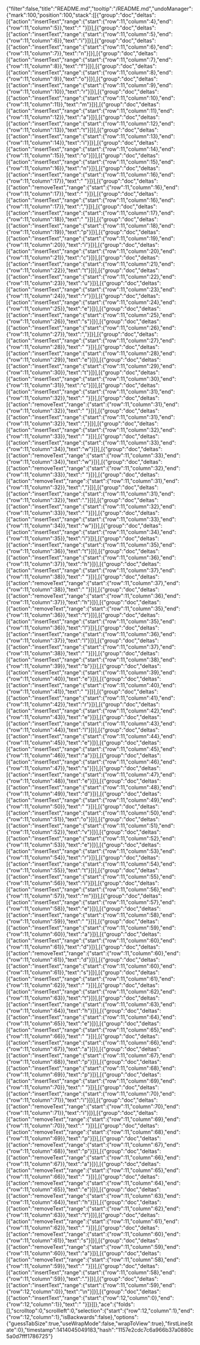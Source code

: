 {"filter":false,"title":"README.md","tooltip":"/README.md","undoManager":{"mark":100,"position":100,"stack":[[{"group":"doc","deltas":[{"action":"insertText","range":{"start":{"row":11,"column":4},"end":{"row":11,"column":5}},"text":" "}]}],[{"group":"doc","deltas":[{"action":"insertText","range":{"start":{"row":11,"column":5},"end":{"row":11,"column":6}},"text":"i"}]}],[{"group":"doc","deltas":[{"action":"insertText","range":{"start":{"row":11,"column":6},"end":{"row":11,"column":7}},"text":"n"}]}],[{"group":"doc","deltas":[{"action":"insertText","range":{"start":{"row":11,"column":7},"end":{"row":11,"column":8}},"text":"f"}]}],[{"group":"doc","deltas":[{"action":"insertText","range":{"start":{"row":11,"column":8},"end":{"row":11,"column":9}},"text":"o"}]}],[{"group":"doc","deltas":[{"action":"insertText","range":{"start":{"row":11,"column":9},"end":{"row":11,"column":10}},"text":"r"}]}],[{"group":"doc","deltas":[{"action":"insertText","range":{"start":{"row":11,"column":10},"end":{"row":11,"column":11}},"text":"m"}]}],[{"group":"doc","deltas":[{"action":"insertText","range":{"start":{"row":11,"column":11},"end":{"row":11,"column":12}},"text":"a"}]}],[{"group":"doc","deltas":[{"action":"insertText","range":{"start":{"row":11,"column":12},"end":{"row":11,"column":13}},"text":"t"}]}],[{"group":"doc","deltas":[{"action":"insertText","range":{"start":{"row":11,"column":13},"end":{"row":11,"column":14}},"text":"i"}]}],[{"group":"doc","deltas":[{"action":"insertText","range":{"start":{"row":11,"column":14},"end":{"row":11,"column":15}},"text":"o"}]}],[{"group":"doc","deltas":[{"action":"insertText","range":{"start":{"row":11,"column":15},"end":{"row":11,"column":16}},"text":"n"}]}],[{"group":"doc","deltas":[{"action":"insertText","range":{"start":{"row":11,"column":16},"end":{"row":11,"column":17}},"text":" "}]}],[{"group":"doc","deltas":[{"action":"removeText","range":{"start":{"row":11,"column":16},"end":{"row":11,"column":17}},"text":" "}]}],[{"group":"doc","deltas":[{"action":"insertText","range":{"start":{"row":11,"column":16},"end":{"row":11,"column":17}},"text":","}]}],[{"group":"doc","deltas":[{"action":"insertText","range":{"start":{"row":11,"column":17},"end":{"row":11,"column":18}},"text":" "}]}],[{"group":"doc","deltas":[{"action":"insertText","range":{"start":{"row":11,"column":18},"end":{"row":11,"column":19}},"text":"p"}]}],[{"group":"doc","deltas":[{"action":"insertText","range":{"start":{"row":11,"column":19},"end":{"row":11,"column":20}},"text":"i"}]}],[{"group":"doc","deltas":[{"action":"insertText","range":{"start":{"row":11,"column":20},"end":{"row":11,"column":21}},"text":"c"}]}],[{"group":"doc","deltas":[{"action":"insertText","range":{"start":{"row":11,"column":21},"end":{"row":11,"column":22}},"text":"t"}]}],[{"group":"doc","deltas":[{"action":"insertText","range":{"start":{"row":11,"column":22},"end":{"row":11,"column":23}},"text":"u"}]}],[{"group":"doc","deltas":[{"action":"insertText","range":{"start":{"row":11,"column":23},"end":{"row":11,"column":24}},"text":"r"}]}],[{"group":"doc","deltas":[{"action":"insertText","range":{"start":{"row":11,"column":24},"end":{"row":11,"column":25}},"text":"e"}]}],[{"group":"doc","deltas":[{"action":"insertText","range":{"start":{"row":11,"column":25},"end":{"row":11,"column":26}},"text":"s"}]}],[{"group":"doc","deltas":[{"action":"insertText","range":{"start":{"row":11,"column":26},"end":{"row":11,"column":27}},"text":","}]}],[{"group":"doc","deltas":[{"action":"insertText","range":{"start":{"row":11,"column":27},"end":{"row":11,"column":28}},"text":" "}]}],[{"group":"doc","deltas":[{"action":"insertText","range":{"start":{"row":11,"column":28},"end":{"row":11,"column":29}},"text":"e"}]}],[{"group":"doc","deltas":[{"action":"insertText","range":{"start":{"row":11,"column":29},"end":{"row":11,"column":30}},"text":"t"}]}],[{"group":"doc","deltas":[{"action":"insertText","range":{"start":{"row":11,"column":30},"end":{"row":11,"column":31}},"text":"c"}]}],[{"group":"doc","deltas":[{"action":"insertText","range":{"start":{"row":11,"column":31},"end":{"row":11,"column":32}},"text":" "}]}],[{"group":"doc","deltas":[{"action":"removeText","range":{"start":{"row":11,"column":31},"end":{"row":11,"column":32}},"text":" "}]}],[{"group":"doc","deltas":[{"action":"insertText","range":{"start":{"row":11,"column":31},"end":{"row":11,"column":32}},"text":","}]}],[{"group":"doc","deltas":[{"action":"insertText","range":{"start":{"row":11,"column":32},"end":{"row":11,"column":33}},"text":" "}]}],[{"group":"doc","deltas":[{"action":"insertText","range":{"start":{"row":11,"column":33},"end":{"row":11,"column":34}},"text":"w"}]}],[{"group":"doc","deltas":[{"action":"removeText","range":{"start":{"row":11,"column":33},"end":{"row":11,"column":34}},"text":"w"}]}],[{"group":"doc","deltas":[{"action":"removeText","range":{"start":{"row":11,"column":32},"end":{"row":11,"column":33}},"text":" "}]}],[{"group":"doc","deltas":[{"action":"removeText","range":{"start":{"row":11,"column":31},"end":{"row":11,"column":32}},"text":","}]}],[{"group":"doc","deltas":[{"action":"insertText","range":{"start":{"row":11,"column":31},"end":{"row":11,"column":32}},"text":"."}]}],[{"group":"doc","deltas":[{"action":"insertText","range":{"start":{"row":11,"column":32},"end":{"row":11,"column":33}},"text":" "}]}],[{"group":"doc","deltas":[{"action":"insertText","range":{"start":{"row":11,"column":33},"end":{"row":11,"column":34}},"text":"w"}]}],[{"group":"doc","deltas":[{"action":"insertText","range":{"start":{"row":11,"column":34},"end":{"row":11,"column":35}},"text":"i"}]}],[{"group":"doc","deltas":[{"action":"insertText","range":{"start":{"row":11,"column":35},"end":{"row":11,"column":36}},"text":"t"}]}],[{"group":"doc","deltas":[{"action":"insertText","range":{"start":{"row":11,"column":36},"end":{"row":11,"column":37}},"text":"h"}]}],[{"group":"doc","deltas":[{"action":"insertText","range":{"start":{"row":11,"column":37},"end":{"row":11,"column":38}},"text":" "}]}],[{"group":"doc","deltas":[{"action":"removeText","range":{"start":{"row":11,"column":37},"end":{"row":11,"column":38}},"text":" "}]}],[{"group":"doc","deltas":[{"action":"removeText","range":{"start":{"row":11,"column":36},"end":{"row":11,"column":37}},"text":"h"}]}],[{"group":"doc","deltas":[{"action":"removeText","range":{"start":{"row":11,"column":35},"end":{"row":11,"column":36}},"text":"t"}]}],[{"group":"doc","deltas":[{"action":"insertText","range":{"start":{"row":11,"column":35},"end":{"row":11,"column":36}},"text":"l"}]}],[{"group":"doc","deltas":[{"action":"insertText","range":{"start":{"row":11,"column":36},"end":{"row":11,"column":37}},"text":"l"}]}],[{"group":"doc","deltas":[{"action":"insertText","range":{"start":{"row":11,"column":37},"end":{"row":11,"column":38}},"text":" "}]}],[{"group":"doc","deltas":[{"action":"insertText","range":{"start":{"row":11,"column":38},"end":{"row":11,"column":39}},"text":"b"}]}],[{"group":"doc","deltas":[{"action":"insertText","range":{"start":{"row":11,"column":39},"end":{"row":11,"column":40}},"text":"e"}]}],[{"group":"doc","deltas":[{"action":"insertText","range":{"start":{"row":11,"column":40},"end":{"row":11,"column":41}},"text":" "}]}],[{"group":"doc","deltas":[{"action":"insertText","range":{"start":{"row":11,"column":41},"end":{"row":11,"column":42}},"text":"r"}]}],[{"group":"doc","deltas":[{"action":"insertText","range":{"start":{"row":11,"column":42},"end":{"row":11,"column":43}},"text":"e"}]}],[{"group":"doc","deltas":[{"action":"insertText","range":{"start":{"row":11,"column":43},"end":{"row":11,"column":44}},"text":"l"}]}],[{"group":"doc","deltas":[{"action":"insertText","range":{"start":{"row":11,"column":44},"end":{"row":11,"column":45}},"text":"e"}]}],[{"group":"doc","deltas":[{"action":"insertText","range":{"start":{"row":11,"column":45},"end":{"row":11,"column":46}},"text":"a"}]}],[{"group":"doc","deltas":[{"action":"insertText","range":{"start":{"row":11,"column":46},"end":{"row":11,"column":47}},"text":"s"}]}],[{"group":"doc","deltas":[{"action":"insertText","range":{"start":{"row":11,"column":47},"end":{"row":11,"column":48}},"text":"e"}]}],[{"group":"doc","deltas":[{"action":"insertText","range":{"start":{"row":11,"column":48},"end":{"row":11,"column":49}},"text":"d"}]}],[{"group":"doc","deltas":[{"action":"insertText","range":{"start":{"row":11,"column":49},"end":{"row":11,"column":50}},"text":" "}]}],[{"group":"doc","deltas":[{"action":"insertText","range":{"start":{"row":11,"column":50},"end":{"row":11,"column":51}},"text":"o"}]}],[{"group":"doc","deltas":[{"action":"insertText","range":{"start":{"row":11,"column":51},"end":{"row":11,"column":52}},"text":"v"}]}],[{"group":"doc","deltas":[{"action":"insertText","range":{"start":{"row":11,"column":52},"end":{"row":11,"column":53}},"text":"e"}]}],[{"group":"doc","deltas":[{"action":"insertText","range":{"start":{"row":11,"column":53},"end":{"row":11,"column":54}},"text":"r"}]}],[{"group":"doc","deltas":[{"action":"insertText","range":{"start":{"row":11,"column":54},"end":{"row":11,"column":55}},"text":"t"}]}],[{"group":"doc","deltas":[{"action":"insertText","range":{"start":{"row":11,"column":55},"end":{"row":11,"column":56}},"text":"i"}]}],[{"group":"doc","deltas":[{"action":"insertText","range":{"start":{"row":11,"column":56},"end":{"row":11,"column":57}},"text":"m"}]}],[{"group":"doc","deltas":[{"action":"insertText","range":{"start":{"row":11,"column":57},"end":{"row":11,"column":58}},"text":"e"}]}],[{"group":"doc","deltas":[{"action":"insertText","range":{"start":{"row":11,"column":58},"end":{"row":11,"column":59}},"text":" "}]}],[{"group":"doc","deltas":[{"action":"insertText","range":{"start":{"row":11,"column":59},"end":{"row":11,"column":60}},"text":"a"}]}],[{"group":"doc","deltas":[{"action":"insertText","range":{"start":{"row":11,"column":60},"end":{"row":11,"column":61}},"text":"d"}]}],[{"group":"doc","deltas":[{"action":"removeText","range":{"start":{"row":11,"column":60},"end":{"row":11,"column":61}},"text":"d"}]}],[{"group":"doc","deltas":[{"action":"insertText","range":{"start":{"row":11,"column":60},"end":{"row":11,"column":61}},"text":"s"}]}],[{"group":"doc","deltas":[{"action":"insertText","range":{"start":{"row":11,"column":61},"end":{"row":11,"column":62}},"text":" "}]}],[{"group":"doc","deltas":[{"action":"insertText","range":{"start":{"row":11,"column":62},"end":{"row":11,"column":63}},"text":"t"}]}],[{"group":"doc","deltas":[{"action":"insertText","range":{"start":{"row":11,"column":63},"end":{"row":11,"column":64}},"text":"h"}]}],[{"group":"doc","deltas":[{"action":"insertText","range":{"start":{"row":11,"column":64},"end":{"row":11,"column":65}},"text":"e"}]}],[{"group":"doc","deltas":[{"action":"insertText","range":{"start":{"row":11,"column":65},"end":{"row":11,"column":66}},"text":" "}]}],[{"group":"doc","deltas":[{"action":"insertText","range":{"start":{"row":11,"column":66},"end":{"row":11,"column":67}},"text":"a"}]}],[{"group":"doc","deltas":[{"action":"insertText","range":{"start":{"row":11,"column":67},"end":{"row":11,"column":68}},"text":"p"}]}],[{"group":"doc","deltas":[{"action":"insertText","range":{"start":{"row":11,"column":68},"end":{"row":11,"column":69}},"text":"p"}]}],[{"group":"doc","deltas":[{"action":"insertText","range":{"start":{"row":11,"column":69},"end":{"row":11,"column":70}},"text":" "}]}],[{"group":"doc","deltas":[{"action":"insertText","range":{"start":{"row":11,"column":70},"end":{"row":11,"column":71}},"text":"i"}]}],[{"group":"doc","deltas":[{"action":"removeText","range":{"start":{"row":11,"column":70},"end":{"row":11,"column":71}},"text":"i"}]}],[{"group":"doc","deltas":[{"action":"removeText","range":{"start":{"row":11,"column":69},"end":{"row":11,"column":70}},"text":" "}]}],[{"group":"doc","deltas":[{"action":"removeText","range":{"start":{"row":11,"column":68},"end":{"row":11,"column":69}},"text":"p"}]}],[{"group":"doc","deltas":[{"action":"removeText","range":{"start":{"row":11,"column":67},"end":{"row":11,"column":68}},"text":"p"}]}],[{"group":"doc","deltas":[{"action":"removeText","range":{"start":{"row":11,"column":66},"end":{"row":11,"column":67}},"text":"a"}]}],[{"group":"doc","deltas":[{"action":"removeText","range":{"start":{"row":11,"column":65},"end":{"row":11,"column":66}},"text":" "}]}],[{"group":"doc","deltas":[{"action":"removeText","range":{"start":{"row":11,"column":64},"end":{"row":11,"column":65}},"text":"e"}]}],[{"group":"doc","deltas":[{"action":"removeText","range":{"start":{"row":11,"column":63},"end":{"row":11,"column":64}},"text":"h"}]}],[{"group":"doc","deltas":[{"action":"removeText","range":{"start":{"row":11,"column":62},"end":{"row":11,"column":63}},"text":"t"}]}],[{"group":"doc","deltas":[{"action":"removeText","range":{"start":{"row":11,"column":61},"end":{"row":11,"column":62}},"text":" "}]}],[{"group":"doc","deltas":[{"action":"removeText","range":{"start":{"row":11,"column":60},"end":{"row":11,"column":61}},"text":"s"}]}],[{"group":"doc","deltas":[{"action":"removeText","range":{"start":{"row":11,"column":59},"end":{"row":11,"column":60}},"text":"a"}]}],[{"group":"doc","deltas":[{"action":"removeText","range":{"start":{"row":11,"column":58},"end":{"row":11,"column":59}},"text":" "}]}],[{"group":"doc","deltas":[{"action":"insertText","range":{"start":{"row":11,"column":58},"end":{"row":11,"column":59}},"text":"."}]}],[{"group":"doc","deltas":[{"action":"insertText","range":{"start":{"row":11,"column":59},"end":{"row":12,"column":0}},"text":"\n"}]}],[{"group":"doc","deltas":[{"action":"insertText","range":{"start":{"row":12,"column":0},"end":{"row":12,"column":1}},"text":" "}]}]]},"ace":{"folds":[],"scrolltop":0,"scrollleft":0,"selection":{"start":{"row":12,"column":1},"end":{"row":12,"column":1},"isBackwards":false},"options":{"guessTabSize":true,"useWrapMode":false,"wrapToView":true},"firstLineState":0},"timestamp":1414045049183,"hash":"1157e2cdc7c6a966b37a0880c5a0d7fff1786725"}